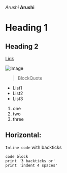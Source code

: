 *Arushi*
**Arushi**
# Heading 1
## Heading 2
[Link](https://ucsd-cse15l-s23.github.io/week/week1/)

![Image](https://ucsd-cse15l-s23.github.io/images/rulers.png)

>BlockQuote

- List1
- List2
- List3

1. one
2. two
3. three


Horizontal:
---

 `Inline code` with backticks
 
 ```
code block
print '3 backticks or'
print 'indent 4 spaces'
```
